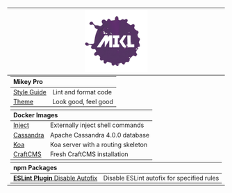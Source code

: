 <!DOCTYPE html>
<div width="100%" align="center">
  <table>
    <thead>
      <tr>
        <th align="left" colspan="2">
          <div width="100%" align="center">
            <a href="https://github.com/chiefmikey">
              <img
                width="144"
                height="144"
                src="./images/mikl.png"
                alt="MIKL splash icon logo"
              />
            </a>
          </div>
        </th>
      </tr>
    </thead>
    <tbody>
      <tr>
        <td>
          <table valign="center" style="margin: 0">
            <thead>
              <tr>
                <th align="left" colspan="2">Mikey Pro</th>
              </tr>
            </thead>
            <tbody>
              <tr>
                <td valign="center">
                  <a href="https://mikey-pro.com/style-guide"> Style Guide </a>
                </td>
                <td valign="center">Lint and format code</td>
              </tr>
              <tr>
                <td valign="center">
                  <a href="https://mikey-pro.com/theme"> Theme </a>
                </td>
                <td valign="center">Look good, feel good</td>
              </tr>
            </tbody>
          </table>
        </td>
      </tr>
      <tr>
        <td>
          <table valign="center" style="margin: 0">
            <thead>
              <tr>
                <th align="left" colspan="2">Docker Images</th>
              </tr>
            </thead>
            <tbody>
              <tr>
                <td valign="center">
                  <a
                    href="https://github.com/chiefmikey/docker-images/tree/main/alpine-inject"
                    target="_blank"
                    >Inject</a
                  >
                </td>
                <td valign="center">Externally inject shell commands</td>
              </tr>
              <tr>
                <td valign="center">
                  <a
                    href="https://github.com/chiefmikey/docker-images/tree/main/cassandra"
                    target="_blank"
                    >Cassandra</a
                  >
                </td>
                <td valign="center">Apache Cassandra 4.0.0 database</td>
              </tr>
              <tr>
                <td valign="center">
                  <a
                    href="https://github.com/chiefmikey/docker-images/tree/main/koa"
                    target="_blank"
                    >Koa</a
                  >
                </td>
                <td valign="center">Koa server with a routing skeleton</td>
              </tr>
              <tr>
                <td valign="center">
                  <a
                    href="https://github.com/chiefmikey/docker-images/tree/main/craftcms"
                    target="_blank"
                    >CraftCMS</a
                  >
                </td>
                <td valign="center">Fresh CraftCMS installation</td>
              </tr>
            </tbody>
          </table>
        </td>
      </tr>
      <tr>
        <td>
          <table valign="center" style="margin: 0">
            <thead>
              <tr>
                <th align="left" colspan="2">npm Packages</th>
              </tr>
            </thead>
            <tbody>
              <tr>
                <td valign="center">
                  <a
                    href="https://github.com/chiefmikey/eslint-plugin-disable-autofix"
                  >
                    <b>ESLint Plugin</b>
                    Disable Autofix
                  </a>
                </td>
                <td valign="center">
                  Disable ESLint autofix for specified rules
                </td>
              </tr>
            </tbody>
          </table>
        </td>
      </tr>
    </tbody>
  </table>
</div>

